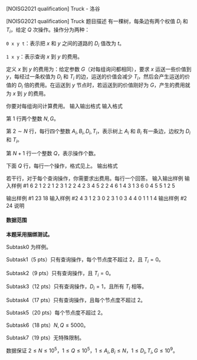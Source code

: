 



[NOISG2021 qualification] Truck - 洛谷














[NOISG2021 qualification] Truck
题目描述
有一棵树，每条边有两个权值 $D_i$ 和 $T_i$，给定 $Q$ 次操作。操作分为两种：

`0 x y t`：表示把 $x$ 和 $y$ 之间的道路的 $D_i$ 值改为 $t$。

`1 x y`：表示查询 $x$ 到 $y$ 的费用。

定义 $x$ 到 $y$ 的费用为：给定参数 $G$（对每组询问都相同），要求 $x$ 运送一些价值到 $y$，每经过一条权值为 $D_i$ 和 $T_i$ 的边，运送的价值会减少 $T_i$，然后会产生运送的价值的 $D_i$ 倍的费用。在运送到 $y$ 节点时，若运送到的价值刚好为 $G$，产生的费用就为 $x$ 到 $y$ 的费用。

你要对每组询问计算费用。
输入输出格式
输入格式

第 $1$ 行两个整数 $N,G$。

第 $2 \sim N$ 行，每行四个整数 $A_i,B_i,D_i,T_i$，表示树上 $A_i$ 和 $B_i$ 有一条边，边权为 $D_i$ 和 $T_i$。

第 $N+1$ 行一个整数 $Q$，表示操作个数。

下面 $Q$ 行，每行一个操作，格式见上。
输出格式

若干行，对于每个查询操作，你需要求出费用。每行一个回答。
输入输出样例
输入样例 #1
6 2
1 2 2 1
2 3 1 2
2 4 2 3
4 5 2 2
4 6 1 4
3
1 3 6
0 4 5 5
1 2 5

输出样例 #1
23
18
输入样例 #2
4 3
1 2 3 0
2 3 1 0
3 4 4 0
1
1 1 4
输出样例 #2
24
说明
#### 数据范围

**本题采用捆绑测试。**

Subtask0 为样例。

Subtask1（5 pts）只有查询操作，每个节点度不超过 $2$，且 $T_i=0$。

Subtask2（9 pts）只有查询操作，且 $T_i = 0$。

Subtask3（12 pts）只有查询操作，$D_i=1$，且所有 $T_i$ 相等。

Subtask4（17 pts）只有查询操作，且每个节点度不超过 $2$。

Subtask5（20 pts）每个节点度不超过 $2$。

Subtask6（18 pts）$N,Q \leq 5000$。

Subtask7（19 pts）无特殊限制。

数据保证 $2 \leq N \leq 10^5$，$1 \leq Q \leq 10^5$，$1 \leq A_i,B_i \leq N$，$1 \leq D_i,T_i,G \leq 10^9$。






